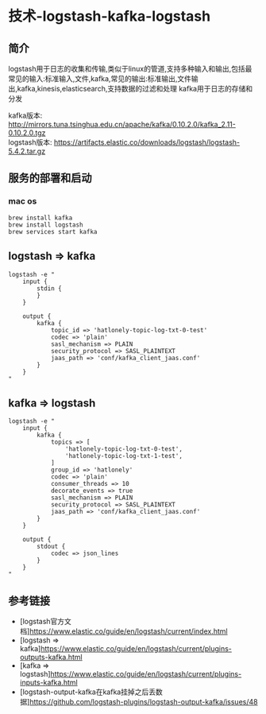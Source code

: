 技术-logstash-kafka-logstash
===========================

简介
---

logstash用于日志的收集和传输,类似于linux的管道,支持多种输入和输出,包括最常见的输入:标准输入,文件,kafka,常见的输出:标准输出,文件输出,kafka,kinesis,elasticsearch,支持数据的过滤和处理
kafka用于日志的存储和分发  

kafka版本: <http://mirrors.tuna.tsinghua.edu.cn/apache/kafka/0.10.2.0/kafka_2.11-0.10.2.0.tgz>  
logstash版本: <https://artifacts.elastic.co/downloads/logstash/logstash-5.4.2.tar.gz>  

服务的部署和启动
--------------

### mac os

```
brew install kafka
brew install logstash
brew services start kafka
```

logstash => kafka
-----------------

```
logstash -e "
    input {
        stdin {
        }
    }

    output {
        kafka {
            topic_id => 'hatlonely-topic-log-txt-0-test'
            codec => 'plain'
            sasl_mechanism => PLAIN
            security_protocol => SASL_PLAINTEXT
            jaas_path => 'conf/kafka_client_jaas.conf'
        }
    }
"
```

kafka => logstash
-----------------

```
logstash -e "
    input {
        kafka {
            topics => [
                'hatlonely-topic-log-txt-0-test',
                'hatlonely-topic-log-txt-1-test',
            ]
            group_id => 'hatlonely'
            codec => 'plain'
            consumer_threads => 10
            decorate_events => true
            sasl_mechanism => PLAIN
            security_protocol => SASL_PLAINTEXT
            jaas_path => 'conf/kafka_client_jaas.conf'
        }
    }

    output {
        stdout {
            codec => json_lines
        }
    }
"
```

参考链接
-------

* [logstash官方文档]<https://www.elastic.co/guide/en/logstash/current/index.html>
* [logstash => kafka]<https://www.elastic.co/guide/en/logstash/current/plugins-outputs-kafka.html>
* [kafka => logstash]<https://www.elastic.co/guide/en/logstash/current/plugins-inputs-kafka.html>
* [logstash-output-kafka在kafka挂掉之后丢数据]<https://github.com/logstash-plugins/logstash-output-kafka/issues/48>

